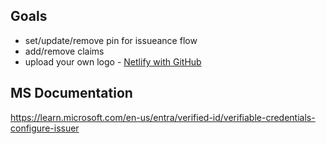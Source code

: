 ## Goals
- set/update/remove pin for issueance flow
- add/remove claims
- upload your own logo - [Netlify with GitHub](https://www.netlify.com/blog/2016/10/27/a-step-by-step-guide-deploying-a-static-site-or-single-page-app/)


## MS Documentation
https://learn.microsoft.com/en-us/entra/verified-id/verifiable-credentials-configure-issuer